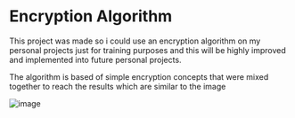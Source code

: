 # Encryption Algorithm

This project was made so i could use an encryption algorithm on my personal projects just for training purposes and this will be highly improved and implemented into future personal projects.

The algorithm is based of simple encryption concepts that were mixed together to reach the results which are similar to the image

![image](https://github.com/Kobayashi28/Projects/assets/43181693/9b1b64d5-59fa-4eda-a7be-83965b8b5d5c)

